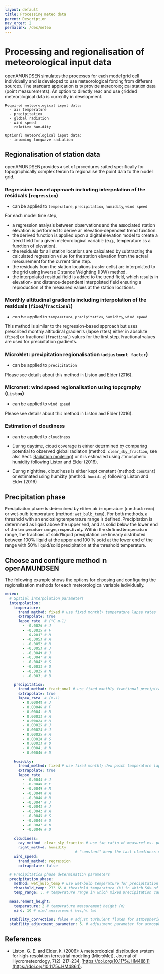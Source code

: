 ```yaml
---
layout: default
title: Processing meteo data
parent: Description
nav_order: 2
permalink: /des/meteo
---
```


# Processing and regionalisation of meteorological input data

openAMUNDSEN simulates the processes for each model grid cell individually and is developed to use meteorological forcing from different sources. The standard application is to provide meteorological station data (point measurements). An option to directly read and use gridded meteorological data is currently in development.

    Required meteorological input data:
      - air temperature
      - precipitation
      - global radiation
      - wind speed
      - relative humidity

    Optional meteorological input data:
      - incoming longwave radiation

## Regionalisation of station data

openAMUNDSEN provides a set of procedures suited specifically for topographically complex terrain to regionalise the point data to the model grid.


### Regression-based approach including interpolation of the residuals (`regression`)

- can be applied to `temperature`, `precipitation`, `humidity`, `wind speed`

For each model time step,
- a regression analysis between observations and the associated station elevation is performed to derive an elevation-dependent trend function.
- the derived function is applied upon a digital elevation model to create a trend field for a given meteorological variable (e.g., temperature as a function of elevation).
- the residuals for all station locations are calculated by subtracting the calculated regression value for the station elevation from the actual measurement for the current time step.
- the residuals from the station locations (raster cells) are interpolated to the grid using Inverse Distance Weighting (IDW) method.
- the interpolated residual field is added to the trend field, which results in elevation- and distance-dependent interpolated field ensuring a reproduction of the measured values at the station locations.




### Monthly altitudinal gradients including interpolation of the residuals (`fixed`/`fractional`)

- can be applied to `temperature`, `precipitation`, `humidity`, `wind speed`

This method is similar to the regression-based approach but uses prescribed monthly altitudinal gradients (lapse rates) either in absolute (`fixed`) or fractional (`fractional`) values for the first step. Fractional values are used for precipitation gradients.


### MicroMet: precipitation regionalisation (`adjustment factor`)

- can be applied to `precipitation`

Please see details about this method in Liston and Elder (2016).

### Micromet: wind speed regionalisation using topography (`Liston`)

- can be applied to `wind speed`

Please see details about this method in Liston and Elder (2016).

### Estimation of cloudiness

- can be applied to `cloudiness`

- During daytime, cloud coverage is either determined by comparing potential to observed global radiation (method: `clear_sky_fraction`, see also Sect. [Radiation modeling](/des/radiation)) or it is estimated using atmospheric humidity following Liston and Elder (2016).

- During nighttime, cloudiness is either kept constant (method: `constant`) or estimated using humidty (method: `humidity`) following Liston and Elder (2016)

## Precipitation phase

Precipitation phase is determined by either air temperature (method: `temp`) or wet-bulb temperature (method: `wet_bulb_temp`). For both methods, a threshold with an enclosing temperature range is defined. Precipitation is determined as liquid above the upper end, and as solid below the lower end of the temperature range, respectively. Within the defined temperature range, the fractions of solid/liquid precipitation are linearly distributed between 100% liquid at the upper and 100 % solid at the lower end of the range with 50% liquid/solid precipitation at the threshold temperature. 



## Choose and configure method in openAMUNDSEN

The following example shows the options for choosing and configuring the regionalisation methods for each meteorological variable individually:

```yaml
meteo:
  # Spatial interpolation parameters
  interpolation:
    temperature:
      trend_method: fixed # use fixed monthly temperature lapse rates
      extrapolate: true
      lapse_rate: # (°C m-1)
        - -0.0026 # J
        - -0.0035 # F
        - -0.0047 # M
        - -0.0053 # A
        - -0.0052 # M
        - -0.0053 # J
        - -0.0049 # J
        - -0.0047 # A
        - -0.0042 # S
        - -0.0033 # O
        - -0.0035 # N
        - -0.0031 # D

    precipitation:
      trend_method: fractional # use fixed monthly fractional precipitation gradients
      extrapolate: true
      lapse_rate: # (m-1)
        - 0.00048 # J
        - 0.00046 # F
        - 0.00041 # M
        - 0.00033 # A
        - 0.00028 # M
        - 0.00025 # J
        - 0.00024 # J
        - 0.00025 # A
        - 0.00028 # S
        - 0.00033 # O
        - 0.00041 # N
        - 0.00046 # D

    humidity:
      trend_method: fixed # use fixed monthly dew point temperature lapse rates
      extrapolate: true
      lapse_rate:
        - -0.0044 # J
        - -0.0046 # F
        - -0.0049 # M
        - -0.0048 # A
        - -0.0046 # M
        - -0.0047 # J
        - -0.0043 # J
        - -0.0042 # A
        - -0.0045 # S
        - -0.0044 # O
        - -0.0047 # N
        - -0.0046 # D

    cloudiness:
      day_method: clear_sky_fraction # use the ratio of measured vs. potential shortwave radiation to calculate cloudiness
      night_method: humidity
                                # "constant" keep the last cloudiness value of the day during nighttime
    wind_speed:
      trend_method: regression
      extrapolate: false

  # Precipitation phase determination parameters
  precipitation_phase:
    method: wet_bulb_temp # use wet-bulb temperature for precipitation phase determination
    threshold_temp: 273.65 # threshold temperature (K) in which 50% of precipitation falls as snow
    temp_range: 1. # temperature range in which mixed precipitation can occur

  measurement_height:
    temperature: 2 # temperature measurement height (m)
    wind: 10 # wind measurement height (m)

  stability_correction: false # adjust turbulent fluxes for atmospheric stability
  stability_adjustment_parameter: 5. # adjustment parameter for atmospheric stability correction
```

## References

- Liston, G. E. and Elder, K. (2006): A meteorological distribution system for high-resolution terrestrial modeling (MicroMet). Journal of Hydrometeorology, 7(2), 217-234, [https://doi.org/10.1175/JHM486.1](https://doi.org/10.1175/JHM486.1).
